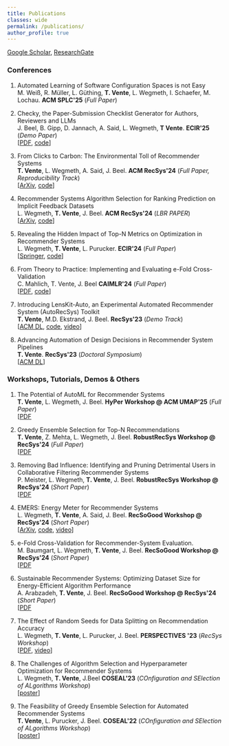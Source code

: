 ```yaml
---
title: Publications
classes: wide
permalink: /publications/
author_profile: true
---
```


[Google Scholar](https://scholar.google.com/citations?user=xcZpreUAAAAJ&hl=en&oi=ao), [ResearchGate](https://www.researchgate.net/profile/Tobias-Vente)


### Conferences

1. Automated Learning of Software Configuration Spaces is not Easy  
M. Weiß, R. Müller, L. Güthing, **T. Vente**, L. Wegmeth, I. Schaefer, M. Lochau. **ACM SPLC'25** (_Full Paper_)  

2. Checky, the Paper-Submission Checklist Generator for Authors, Reviewers and LLMs  
J. Beel, B. Gipp, D. Jannach, A. Said, L. Wegmeth, **T Vente**. **ECIR'25** (_Demo Paper_)  
\[[PDF](https://isg.beel.org/pubs/2025-Checky-Checklist-Generator-ECIR-Beel-et-al.pdf), [code](https://github.com/ISG-Siegen/Checky)]  

3. From Clicks to Carbon: The Environmental Toll of Recommender Systems  
**T. Vente**, L. Wegmeth, A. Said, J. Beel. **ACM RecSys'24** (_Full Paper, Reproducibility Track_)  
\[[ArXiv](https://arxiv.org/abs/2408.08203), [code](https://github.com/ISG-Siegen/recsys-carbon-footprint)]  

4. Recommender Systems Algorithm Selection for Ranking Prediction on Implicit Feedback Datasets  
L. Wegmeth, **T. Vente**, J. Beel. **ACM RecSys'24** (_LBR PAPER_)  
\[[ArXiv](https://arxiv.org/abs/2409.05461), [code](https://github.com/ISG-Siegen/RecSys-Algorithm-Selection-Ranking-Implicit-LBR)]  

5. Revealing the Hidden Impact of Top-N Metrics on Optimization in Recommender Systems  
L. Wegmeth, **T. Vente**, L. Purucker. **ECIR'24** (_Full Paper_)  
\[[Springer](https://link.springer.com/chapter/10.1007/978-3-031-56027-9_9), [code](https://github.com/ISG-Siegen/scoring-optimizer)]  

6. From Theory to Practice: Implementing and Evaluating e-Fold Cross-Validation  
C. Mahlich, T. Vente, J. Beel **CAIMLR'24** (_Full Paper_)  
\[[PDF](https://isg.beel.org/pubs/2024%20From%20Theory%20to%20Practice%20Implementing%20and%20Evaluating%20e-fold%20cross-validation.pdf), [code](https://github.com/ISG-Siegen/e-fold-ml-mahlich/tree/PosterPaper)]  

7. Introducing LensKit-Auto, an Experimental Automated Recommender System (AutoRecSys) Toolkit  
**T. Vente**, M.D. Ekstrand, J. Beel. **RecSys'23** (_Demo Track_)   
\[[ACM DL](https://dl.acm.org/doi/10.1145/3604915.3610656), [code](https://github.com/ISG-Siegen/lenskit-auto), [video](https://www.youtube.com/watch?v=OTZAb8E_IZI&t=4s)\]  

8. Advancing Automation of Design Decisions in Recommender System Pipelines   
**T. Vente**. **RecSys'23** (_Doctoral Symposium_)  
\[[ACM DL](https://dl.acm.org/doi/abs/10.1145/3604915.3608886)]


### Workshops, Tutorials, Demos & Others

1. The Potential of AutoML for Recommender Systems  
**T. Vente**, L. Wegmeth, J. Beel. **HyPer Workshop @ ACM UMAP'25** (_Full Paper_)  
\[[PDF](https://dl.acm.org/doi/10.1145/3708319.3734173)  

2. Greedy Ensemble Selection for Top-N Recommendations  
**T. Vente**, Z. Mehta, L. Wegmeth, J. Beel. **RobustRecSys Workshop @ RecSys'24** (_Full Paper_)  
\[[PDF](https://ceur-ws.org/Vol-3924/short3.pdf)  

3. Removing Bad Influence: Identifying and Pruning Detrimental Users in Collaborative Filtering Recommender Systems  
P. Meister, L. Wegmeth, **T. Vente**, J. Beel. **RobustRecSys Workshop @ RecSys'24** (_Short Paper_)  
\[[PDF](https://ceur-ws.org/Vol-3924/short2.pdf)  

4. EMERS: Energy Meter for Recommender Systems  
L. Wegmeth, **T. Vente**, A. Said, J. Beel. **RecSoGood Workshop @ RecSys'24** (_Short Paper_)  
\[[ArXiv](https://arxiv.org/html/2409.15060v1#:~:text=EMERS%20measures%20energy%20consumption%20with,recommender%20systems%20practitioners%20and%20researchers.), [code](https://github.com/ISG-Siegen/emers),
[video](https://youtu.be/vmXOcrVpRDg)\]  

5. e-Fold Cross-Validation for Recommender-System Evaluation.  
M. Baumgart, L. Wegmeth, **T. Vente**, J. Beel. **RecSoGood Workshop @ RecSys'24** (_Short Paper_)  
\[[PDF](https://link.springer.com/chapter/10.1007/978-3-031-87654-7_9)  

6. Sustainable Recommender Systems: Optimizing Dataset Size for Energy-Efficient Algorithm Performance  
A. Arabzadeh, **T. Vente**, J. Beel. **RecSoGood Workshop @ RecSys'24** (_Short Paper_)  
\[[PDF](https://arxiv.org/html/2410.09359v1)  

7. The Effect of Random Seeds for Data Splitting on Recommendation Accuracy  
L. Wegmeth, **T. Vente**, L. Purucker, J. Beel. **PERSPECTIVES '23** (_RecSys Workshop_)  
\[[PDF](https://ceur-ws.org/Vol-3476/paper4.pdf), [video](https://perspectives-ws.github.io/2023/videos/#the-effect-of-random-seeds-for-data-splitting-on-recommendation-accuracy)\]  

8. The Challenges of Algorithm Selection and Hyperparameter Optimization for Recommender Systems  
L. Wegmeth, **T. Vente**, J.Beel **COSEAL'23** (_COnfiguration and SElection of ALgorithms Workshop_)  
\[[poster](https://www.researchgate.net/publication/373825532_The_Challenges_of_Algorithm_Selection_and_Hyperparameter_Optimization_for_Recommender_Systems)\]  

9. The Feasibility of Greedy Ensemble Selection for Automated Recommender Systems  
**T. Vente**, L. Purucker, J. Beel. **COSEAL'22** (_COnfiguration and SElection of ALgorithms Workshop_)  
\[[poster](https://www.researchgate.net/publication/373841225_The_Feasibility_of_Greedy_Ensemble_Selection_for_Automated_Recommender_Systems)\]



